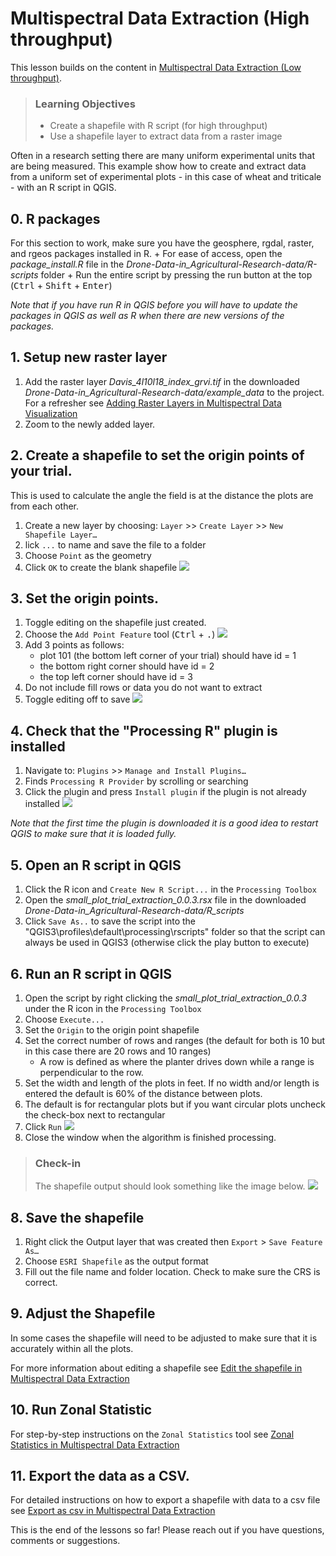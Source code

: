 # Multispectral Data Extraction (High throughput)

This lesson builds on the content in [Multispectral Data Extraction (Low throughput)](03-multispectral-data-extraction.md).

> ### Learning Objectives
>
> * Create a shapefile with R script (for high throughput)
> * Use a shapefile layer to extract data from a raster image

Often in a research setting there are many uniform experimental units that are being measured. This example show how to create and extract data from a uniform set of experimental plots - in this case of wheat and triticale - with an R script in QGIS. 

## 0. R packages

For this section to work, make sure you have the geosphere, rgdal, raster, and rgeos packages installed in R.
	+ For ease of access, open the *package_install.R* file in the *Drone-Data-in_Agricultural-Research-data/R-scripts* folder
	+ Run the entire script by pressing the run button at the top (<kbd>Ctrl</kbd> + <kbd>Shift</kbd> + <kbd>Enter</kbd>)

*Note that if you have run R in QGIS before you will have to update the packages in QGIS as well as R when there are new versions of the packages.*

## 1. Setup new raster layer

1. Add the raster layer *Davis_4l10l18_index_grvi.tif* in the downloaded *Drone-Data-in_Agricultural-Research-data/example_data* to the project.
For a refresher see [Adding Raster Layers in Multispectral Data Visualization](02-multispectral-data-visualization.md#2-adding-raster-layers) 
2. Zoom to the newly added layer. 

## 2. Create a shapefile to set the origin points of your trial. 

This is used to calculate the angle the field is at the distance the plots are from each other.

1. Create a new layer by choosing: `Layer` >> `Create Layer` >> `New Shapefile Layer…`
2. lick `...` to name and save the file to a folder
3. Choose `Point` as the geometry
4. Click `OK` to create the blank shapefile
![](img/pt-shp.png)

## 3. Set the origin points.
	
1. Toggle editing on the shapefile just created.
2. Choose the `Add Point Feature` tool (<kbd>Ctrl</kbd> + <kbd>.</kbd>)
![](img/add-pt-feature.png)
3. Add 3 points as follows: 
	+ plot 101 (the bottom left corner of your trial) should have id = 1
	+ the bottom right corner should have id = 2 
	+ the top left corner should have id = 3
4. Do not include fill rows or data you do not want to extract
5. Toggle editing off to save
![](img/new-pts.png)

## 4. Check that the "Processing R" plugin is installed

1. Navigate to: `Plugins` >> `Manage and Install Plugins…`
2. Finds `Processing R Provider` by scrolling or searching
3. Click the plugin and press `Install plugin` if the plugin is not already installed
![](img/processing-R-plugin.png)

*Note that the first time the plugin is downloaded it is a good idea to restart QGIS to make sure that it is loaded fully.*

## 5. Open an R script in QGIS

1. Click the R icon and `Create New R Script...` in the `Processing Toolbox`
2. Open the *small_plot_trial_extraction_0.0.3.rsx* file in the downloaded *Drone-Data-in_Agricultural-Research-data/R_scripts*
3. Click `Save As..` to save the script into the "QGIS3\profiles\default\processing\rscripts" folder so that the script can always be used in QGIS3 (otherwise click the play button to execute)

## 6.	Run an R script in QGIS

1. Open the script by right clicking the *small_plot_trial_extraction_0.0.3* under the R icon in the `Processing Toolbox`
2. Choose `Execute...`
3. Set the `Origin` to the origin point shapefile
4. Set the correct number of rows and ranges (the default for both is 10 but in this case there are 20 rows and 10 ranges) 
	+ A row is defined as where the planter drives down while a range is perpendicular to the row.
5. Set the width and length of the plots in feet. If no width and/or length is entered the default is 60% of the distance between plots. 
6. The default is for rectangular plots but if you want circular plots uncheck the check-box next to rectangular
7. Click `Run` 
![](img/small-plot-extraction.png)
8. Close the window when the algorithm is finished processing.

> ### Check-in
>
> The shapefile output should look something like the image below.
> ![](img/small-plot-output.png)

## 8.	Save the shapefile

1. Right click the Output layer that was created then `Export` > `Save Feature As…`
2. Choose `ESRI Shapefile` as the output format
3. Fill out the file name and folder location. Check to make sure the CRS is correct. 

## 9. Adjust the Shapefile

In some cases the shapefile will need to be adjusted to make sure that it is accurately within all the plots. 
	
For more information about editing a shapefile see [Edit the shapefile in Multispectral Data Extraction](03-multispectral-data-extraction.md#3-edit-the-shapefile) 

## 10. Run Zonal Statistic

For step-by-step instructions on the `Zonal Statistics` tool see [Zonal Statistics in Multispectral Data Extraction](03-multispectral-data-extraction.md#5-zonal-statistics)

## 11. Export the data as a CSV. 

For detailed instructions on how to export a shapefile with data to a csv file see [Export as csv in Multispectral Data Extraction](03-multispectral-data-extraction.md#6-export-as-csv)

This is the end of the lessons so far! Please reach out if you have questions, comments or suggestions.









